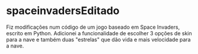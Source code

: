# spaceinvadersEditado
Fiz modificações num código de um jogo baseado em Space Invaders, escrito em Python. Adicionei a funcionalidade de escolher 3 opções de skin para a nave e também duas "estrelas" que dão vida e mais velocidade para a nave.  
